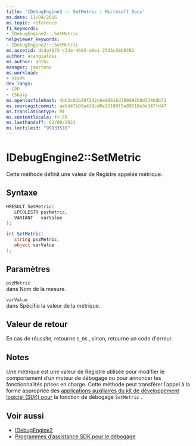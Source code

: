 ```yaml
---
title: 'IDebugEngine2 :: SetMetric | Microsoft Docs'
ms.date: 11/04/2016
ms.topic: reference
f1_keywords:
- IDebugEngine2:::SetMetric
helpviewer_keywords:
- IDebugEngine2:::SetMetric
ms.assetid: dcda4972-c32e-4693-a0e1-25d5c58b9782
author: acangialosi
ms.author: anthc
manager: jmartens
ms.workload:
- vssdk
dev_langs:
- CPP
- CSharp
ms.openlocfilehash: 4bb3c01b28f2d2c6e90616d389d9858d3346db72
ms.sourcegitcommit: ae6d47b09a439cd0e13180f5e89510e3e347fd47
ms.translationtype: MT
ms.contentlocale: fr-FR
ms.lasthandoff: 02/08/2021
ms.locfileid: "99933516"
---
```

# <a name="idebugengine2setmetric"></a>IDebugEngine2::SetMetric
Cette méthode définit une valeur de Registre appelée métrique.

## <a name="syntax"></a>Syntaxe

```cpp
HRESULT SetMetric(
   LPCOLESTR pszMetric,
   VARIANT   varValue
);
```

```csharp
int SetMetric(
   string pszMetric,
   object varValue
);
```

## <a name="parameters"></a>Paramètres
`pszMetric`\
dans Nom de la mesure.

`varValue`\
dans Spécifie la valeur de la métrique.

## <a name="return-value"></a>Valeur de retour
 En cas de réussite, retourne `S_OK` , sinon, retourne un code d'erreur.

## <a name="remarks"></a>Notes
 Une métrique est une valeur de Registre utilisée pour modifier le comportement d’un moteur de débogage ou pour annoncer les fonctionnalités prises en charge. Cette méthode peut transférer l’appel à la forme appropriée des [applications auxiliaires du kit de développement logiciel (SDK) pour](../../../extensibility/debugger/reference/sdk-helpers-for-debugging.md) la fonction de débogage `SetMetric` .

## <a name="see-also"></a>Voir aussi
- [IDebugEngine2](../../../extensibility/debugger/reference/idebugengine2.md)
- [Programmes d’assistance SDK pour le débogage](../../../extensibility/debugger/reference/sdk-helpers-for-debugging.md)
